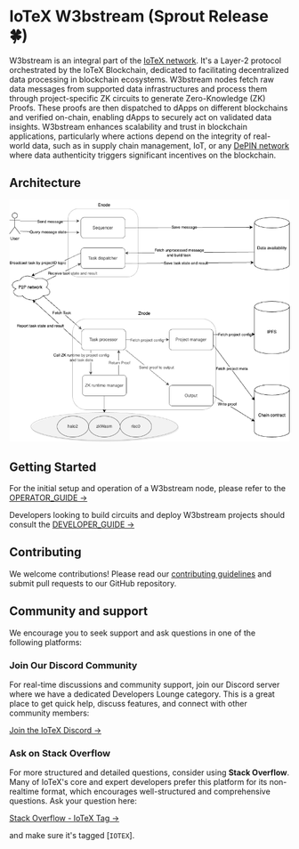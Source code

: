 # IoTeX W3bstream (Sprout Release 🍀)

W3bstream is an integral part of the [IoTeX network](https://iotex.io). It's a Layer-2 protocol orchestrated by the IoTeX Blockchain, dedicated to facilitating decentralized data processing in blockchain ecosystems. W3bstream nodes fetch raw data messages from supported data infrastructures and process them through project-specific ZK circuits to generate Zero-Knowledge (ZK) Proofs. These proofs are then dispatched to dApps on different blockchains and verified on-chain, enabling dApps to securely act on validated data insights. W3bstream enhances scalability and trust in blockchain applications, particularly where actions depend on the integrity of real-world data, such as in supply chain management, IoT, or any [DePIN network](https://iotex.io/blog/what-are-decentralized-physical-infrastructure-networks-depin/) where data authenticity triggers significant incentives on the blockchain.

## Architecture

<p align="center">
  <img src="./docs/architecture.drawio.png"/>
</p>

## Getting Started

For the initial setup and operation of a W3bstream node, please refer to the [OPERATOR_GUIDE →](./OPERATOR_GUIDE.md)

Developers looking to build circuits and deploy W3bstream projects should consult the [DEVELOPER_GUIDE →](./DEVELOPER_GUIDE.md)

## Contributing

We welcome contributions! Please read our [contributing guidelines](CONTRIBUTING.md) and submit pull requests to our GitHub repository.

## Community and support

We encourage you to seek support and ask questions in one of the following platforms:

### Join Our Discord Community

For real-time discussions and community support, join our Discord server where we have a dedicated
Developers Lounge category. This is a great place to get quick help, discuss features, and connect with other community members:

[Join the IoTeX Discord →](https://iotex.io/devdiscord)

### Ask on Stack Overflow

For more structured and detailed questions, consider using **Stack Overflow**. Many of IoTeX's core and expert developers prefer this platform for its non-realtime format, which encourages well-structured and comprehensive questions. Ask your question here:

[Stack Overflow - IoTeX Tag →](https://stackoverflow.com/questions/tagged/iotex)

and make sure it's tagged [`IOTEX`].
